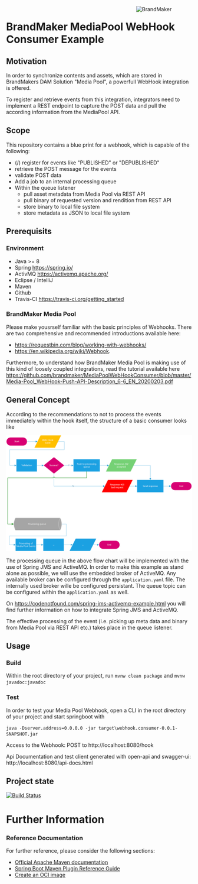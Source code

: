 <img align="right" src="https://raw.githubusercontent.com/brandmaker/MediaPoolWebHookConsumer/master/BrandMaker_Logo_on_light_bg.png" alt="BrandMaker" width="30%" height="30%">

# BrandMaker MediaPool WebHook Consumer Example

## Motivation

In order to synchronize contents and assets, which are stored in BrandMakers DAM Solution "Media Pool", a powerfull WebHook integration is offered.

To register and retrieve events from this integration, integrators need to implement a REST endpoint to capture the POST data and pull 
the according information from the MediaPool API.

## Scope

This repository contains a blue print for a webhook, which is capable of the following:

* (/) register for events like "PUBLISHED" or "DEPUBLISHED"
* retrieve the POST message for the events
* validate POST data
* Add a job to an internal processing queue
* Within the queue listener
	* pull asset metadata from Media Pool via REST API
	* pull binary of requested version and rendition from REST API
	* store binary to local file system
	* store metadata as JSON to local file system

## Prerequisits

### Environment

* Java >= 8
* Spring https://spring.io/
* ActivMQ https://activemq.apache.org/
* Eclipse / IntelliJ
* Maven 
* Github
* Travis-CI https://travis-ci.org/getting_started

### BrandMaker Media Pool

Please make yousrself familiar with the basic principles of Webhooks. There are two comprehensive and recommended introductions available here:

* https://requestbin.com/blog/working-with-webhooks/
* https://en.wikipedia.org/wiki/Webhook. 

Furthermore, to understand how BrandMaker Media Pool is making use of this kind of loosely coupled integrations, read the tutorial available here
https://github.com/brandmaker/MediaPoolWebHookConsumer/blob/master/Media-Pool_WebHook-Push-API-Description_6-6_EN_20200203.pdf

## General Concept

According to the recommendations to not to process the events immediately within the hook itself, the structure of a basic consumer looks like

![Consumer Structure](./Media%20Poool%20Web-Hooks%20Consumer.png)

The processing queue in the above flow chart will be implemented with the use of Spring JMS and ActiveMQ. In order to make this example as stand alone as possible, 
we will use the embedded broker of ActiveMQ. Any available broker can be configured through the `application.yaml` file. The internally used broker wille be configured persistant.
The queue topic can be configured within the `application.yaml` as well.

On https://codenotfound.com/spring-jms-activemq-example.html  you will find further information on how to integrate Spring JMS and ActiveMQ. 

The effective processing of the event (i.e. picking up meta data and binary from Media Pool via REST API etc.) takes place in the queue listener.

## Usage

### Build

Within the root directory of your project, run `mvnw clean package` and `mvnw javadoc:javadoc`

### Test

In order to test your Media Pool Webhook, open a CLI in the root directory of your project and start springboot with

```
java -Dserver.address=0.0.0.0 -jar target\webhook.consumer-0.0.1-SNAPSHOT.jar
```

Access to the Webhook: POST to http://localhost:8080/hook

Api Documentation and test client generated with open-api and swagger-ui: http://localhost:8080/api-docs.html

## Project state

[![Build Status](https://travis-ci.org/brandmaker/MediaPoolWebHookConsumer.svg?branch=master)](https://travis-ci.org/brandmaker/MediaPoolWebHookConsumer)


# Further Information

### Reference Documentation
For further reference, please consider the following sections:

* [Official Apache Maven documentation](https://maven.apache.org/guides/index.html)
* [Spring Boot Maven Plugin Reference Guide](https://docs.spring.io/spring-boot/docs/2.3.0.M3/maven-plugin/html/)
* [Create an OCI image](https://docs.spring.io/spring-boot/docs/2.3.0.M3/maven-plugin/html/#build-image)
